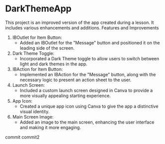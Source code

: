 # DarkThemeApp

This project is an improved version of the app created during a lesson. It includes various enhancements and additions.
Features and Improvements
1. IBOutlet for Item Button:
    * Added an IBOutlet for the "Message" button and positioned it on the leading side of the screen.
2. Dark Theme Toggle:
    * Incorporated a Dark Theme toggle to allow users to switch between light and dark themes in the app.
3. IBAction for Item Button:
    * Implemented an IBAction for the "Message" button, along with the necessary logic to present an action sheet to the user.
4. Launch Screen:
    * Included a custom launch screen designed in Canva to provide a more visually appealing starting experience.
5. App Icon:
    * Created a unique app icon using Canva to give the app a distinctive visual identity.
6. Main Screen Image:
    * Added an image to the main screen, enhancing the user interface and making it more engaging.

commit 
commit2
